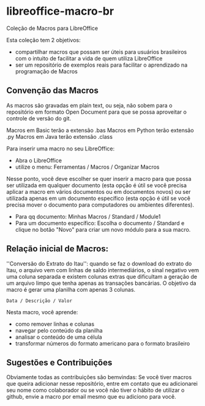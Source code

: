 libreoffice-macro-br
====================

Coleção de Macros para LibreOffice

Esta coleção tem 2 objetivos:

* compartilhar macros que possam ser úteis para usuários brasileiros com o intuito de facilitar a vida de quem utiliza LibreOffice
* ser um repositório de exemplos reais para facilitar o aprendizado na programação de Macros

Convenção das Macros
---------------------------------------------

As macros são gravadas em plain text, ou seja, não sobem para o repositório em formato Open Document para que se possa aproveitar o controle de versão do git.

Macros em Basic terão a extensão .bas
Macros em Python terão extensão .py
Macros em Java terão extensão .class

Para inserir uma macro no seu LibreOffice:

* Abra o LibreOffice
* utilize o menu: Ferramentas / Macros / Organizar Macros 

Nesse ponto, você deve escolher se quer inserir a macro para que possa ser utilizada em qualquer documento (esta opção é útil se você precisa aplicar a macro em vários documentos ou em documentos novos) ou ser utilizada apenas em um documento específico (esta opção é útil se você precisa mover o documento para computadores ou ambientes diferentes).

* Para qq documento: Minhas Macros / Standard / Module1
* Para um documento específico: Escolha o documento / Standard e clique no botão "Novo" para criar um novo módulo para a sua macro.


Relação inicial de Macros:
---------------------------------------------

''Conversão do Extrato do Itau'': quando se faz o download do extrato do Itau, o arquivo vem com linhas de saldo intermediários, o sinal negativo vem uma coluna separada e existem colunas extras que dificultam a geração de um arquivo limpo que tenha apenas as transações bancárias. O objetivo da macro é gerar uma planilha com apenas 3 colunas.

	Data / Descrição / Valor

Nesta macro, você aprende:

* como remover linhas e colunas
* navegar pelo conteúdo da planilha
* analisar o conteúdo de uma célula
* transformar números do formato americano para o formato brasileiro

Sugestões e Contribuições 
--------------

Obviamente todas as contribuições são bemvindas: Se você tiver macros que queira adicionar nesse repositório, entre em contato que eu adicionarei seu nome como colaborador ou se você não tiver o hábito de utilizar o github, envie a macro por email mesmo que eu adiciono para você.

